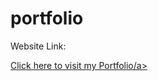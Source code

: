 # portfolio
<p>Website Link:</p>
<a href="https://midhu-cse.github.io/portfolio/index.html">Click here to visit my Portfolio/a>
